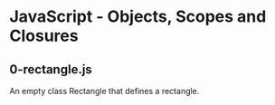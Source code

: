 # JavaScript - Objects, Scopes and Closures
## 0-rectangle.js
An empty class Rectangle that defines a rectangle.
